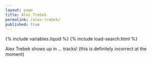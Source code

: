 ```yaml
---
layout: page
title: Alex Trebek
permalink: /alex-trebek/
published: true
---
```


{% include variables.liquid %}
{% include load-search.html %}

Alex Trebek shows up in <span id="alex-count-span">...</span> tracks! (this is definitely incorrect at the moment)
